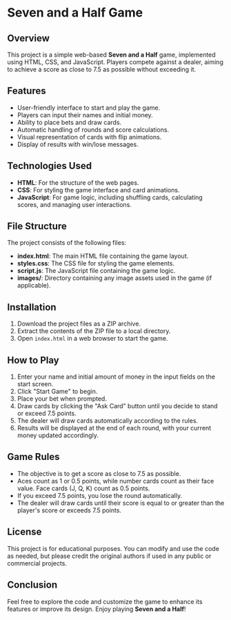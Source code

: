 # Seven and a Half Game

## Overview
This project is a simple web-based **Seven and a Half** game, implemented using HTML, CSS, and JavaScript. Players compete against a dealer, aiming to achieve a score as close to 7.5 as possible without exceeding it.

## Features
- User-friendly interface to start and play the game.
- Players can input their names and initial money.
- Ability to place bets and draw cards.
- Automatic handling of rounds and score calculations.
- Visual representation of cards with flip animations.
- Display of results with win/lose messages.

## Technologies Used
- **HTML**: For the structure of the web pages.
- **CSS**: For styling the game interface and card animations.
- **JavaScript**: For game logic, including shuffling cards, calculating scores, and managing user interactions.

## File Structure
The project consists of the following files:
- **index.html**: The main HTML file containing the game layout.
- **styles.css**: The CSS file for styling the game elements.
- **script.js**: The JavaScript file containing the game logic.
- **images/**: Directory containing any image assets used in the game (if applicable).

## Installation
1. Download the project files as a ZIP archive.
2. Extract the contents of the ZIP file to a local directory.
3. Open `index.html` in a web browser to start the game.

## How to Play
1. Enter your name and initial amount of money in the input fields on the start screen.
2. Click "Start Game" to begin.
3. Place your bet when prompted.
4. Draw cards by clicking the "Ask Card" button until you decide to stand or exceed 7.5 points.
5. The dealer will draw cards automatically according to the rules.
6. Results will be displayed at the end of each round, with your current money updated accordingly.

## Game Rules
- The objective is to get a score as close to 7.5 as possible.
- Aces count as 1 or 0.5 points, while number cards count as their face value. Face cards (J, Q, K) count as 0.5 points.
- If you exceed 7.5 points, you lose the round automatically.
- The dealer will draw cards until their score is equal to or greater than the player's score or exceeds 7.5 points.

## License
This project is for educational purposes. You can modify and use the code as needed, but please credit the original authors if used in any public or commercial projects.

## Conclusion
Feel free to explore the code and customize the game to enhance its features or improve its design. Enjoy playing **Seven and a Half**!
